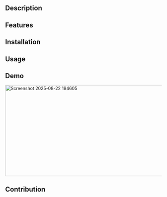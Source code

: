 ## Description

## Features

## Installation

## Usage

## Demo
<img width="1032" height="293" alt="Screenshot 2025-08-22 194605" src="https://github.com/user-attachments/assets/dbc8da7a-7917-43fe-80c0-45a0cb86437a" />

## Contribution
